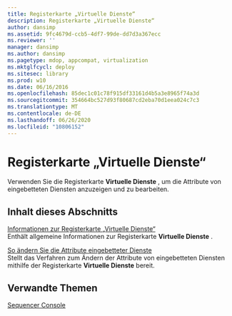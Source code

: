 ```yaml
---
title: Registerkarte „Virtuelle Dienste“
description: Registerkarte „Virtuelle Dienste“
author: dansimp
ms.assetid: 9fc4679d-ccb5-4df7-99de-dd7d3a367ecc
ms.reviewer: ''
manager: dansimp
ms.author: dansimp
ms.pagetype: mdop, appcompat, virtualization
ms.mktglfcycl: deploy
ms.sitesec: library
ms.prod: w10
ms.date: 06/16/2016
ms.openlocfilehash: 85dec1c01c78f915df33161d4b5a3e8965f74a3d
ms.sourcegitcommit: 354664bc527d93f80687cd2eba70d1eea024c7c3
ms.translationtype: MT
ms.contentlocale: de-DE
ms.lasthandoff: 06/26/2020
ms.locfileid: "10806152"
---
```

# Registerkarte „Virtuelle Dienste“


Verwenden Sie die Registerkarte **Virtuelle Dienste** , um die Attribute von eingebetteten Diensten anzuzeigen und zu bearbeiten.

## Inhalt dieses Abschnitts


<a href="" id="about-the-virtual-services-tab"></a>[Informationen zur Registerkarte „Virtuelle Dienste“](about-the-virtual-services-tab.md)  
Enthält allgemeine Informationen zur Registerkarte **Virtuelle Dienste** .

<a href="" id="how-to-modify-attributes-of-embedded-services"></a>[So ändern Sie die Attribute eingebetteter Dienste](how-to-modify-attributes-of-embedded-services.md)  
Stellt das Verfahren zum Ändern der Attribute von eingebetteten Diensten mithilfe der Registerkarte **Virtuelle Dienste** bereit.

## Verwandte Themen


[Sequencer Console](sequencer-console.md)

 

 





